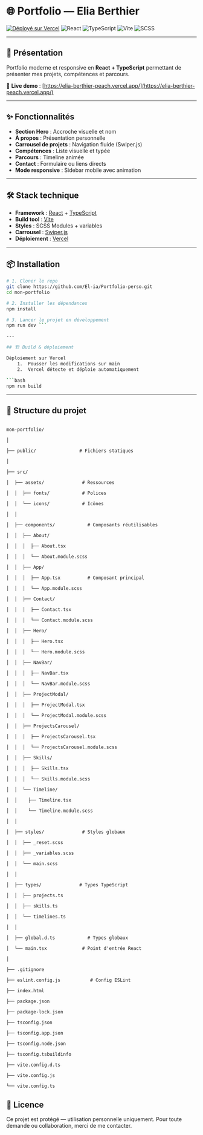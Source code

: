# 🌐 Portfolio — Elia Berthier

[![Déployé sur Vercel](https://img.shields.io/badge/Vercel-Live-black?logo=vercel)](https://elia-berthier.vercel.app)
![React](https://img.shields.io/badge/React-20232A?logo=react&logoColor=61dafb)
![TypeScript](https://img.shields.io/badge/TypeScript-3178C6?logo=typescript&logoColor=white)
![Vite](https://img.shields.io/badge/Vite-646CFF?logo=vite&logoColor=white)
![SCSS](https://img.shields.io/badge/SCSS-CC6699?logo=sass&logoColor=white)

---

## 📌 Présentation

Portfolio moderne et responsive en **React + TypeScript** permettant de présenter mes projets, compétences et parcours.

🚀 **Live demo** : [https://elia-berthier-peach.vercel.app/](https://elia-berthier-peach.vercel.app/)

---

## ✨ Fonctionnalités

- **Section Hero** : Accroche visuelle et nom
- **À propos** : Présentation personnelle
- **Carrousel de projets** : Navigation fluide (Swiper.js)
- **Compétences** : Liste visuelle et typée
- **Parcours** : Timeline animée
- **Contact** : Formulaire ou liens directs
- **Mode responsive** : Sidebar mobile avec animation

---

## 🛠️ Stack technique

- **Framework** : [React](https://react.dev/) + [TypeScript](https://www.typescriptlang.org/)
- **Build tool** : [Vite](https://vitejs.dev/)
- **Styles** : SCSS Modules + variables
- **Carrousel** : [Swiper.js](https://swiperjs.com/)
- **Déploiement** : [Vercel](https://vercel.com/)

---


## 📦 Installation

```bash
# 1. Cloner le repo
git clone https://github.com/El-ia/Portfolio-perso.git
cd mon-portfolio

# 2. Installer les dépendances
npm install

# 3. Lancer le projet en développement
npm run dev ```

---

## 🏗️ Build & déploiement

Déploiement sur Vercel
	1.	Pousser les modifications sur main
	2.	Vercel détecte et déploie automatiquement

```bash
npm run build
```

---

## 📂 Structure du projet

```plaintext

mon-portfolio/

│

├── public/                # Fichiers statiques

│

├── src/

│  ├── assets/              # Ressources

│  │  ├── fonts/            # Polices

│  │  └── icons/            # Icônes

│  │

│  ├── components/            # Composants réutilisables

│  │  ├── About/

│  │  │  ├── About.tsx

│  │  │  └── About.module.scss

│  │  ├── App/

│  │  │  ├── App.tsx          # Composant principal

│  │  │  └── App.module.scss

│  │  ├── Contact/

│  │  │  ├── Contact.tsx

│  │  │  └── Contact.module.scss

│  │  ├── Hero/

│  │  │  ├── Hero.tsx

│  │  │  └── Hero.module.scss

│  │  ├── NavBar/

│  │  │  ├── NavBar.tsx

│  │  │  └── NavBar.module.scss

│  │  ├── ProjectModal/

│  │  │  ├── ProjectModal.tsx

│  │  │  └── ProjectModal.module.scss

│  │  ├── ProjectsCarousel/

│  │  │  ├── ProjectsCarousel.tsx

│  │  │  └── ProjectsCarousel.module.scss

│  │  ├── Skills/

│  │  │  ├── Skills.tsx

│  │  │  └── Skills.module.scss

│  │  └── Timeline/

│  │    ├── Timeline.tsx

│  │    └── Timeline.module.scss

│  │

│  ├── styles/              # Styles globaux

│  │  ├── _reset.scss

│  │  ├── _variables.scss

│  │  └── main.scss

│  │

│  ├── types/              # Types TypeScript

│  │  ├── projects.ts

│  │  ├── skills.ts

│  │  └── timelines.ts

│  │

│  ├── global.d.ts            # Types globaux

│  └── main.tsx             # Point d'entrée React

│

├── .gitignore

├── eslint.config.js           # Config ESLint

├── index.html

├── package.json

├── package-lock.json

├── tsconfig.json

├── tsconfig.app.json

├── tsconfig.node.json

├── tsconfig.tsbuildinfo

├── vite.config.d.ts

├── vite.config.js

└── vite.config.ts
```

## 📄 Licence

Ce projet est protégé — utilisation personnelle uniquement.
Pour toute demande ou collaboration, merci de me contacter.
